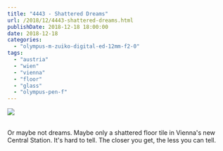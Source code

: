 ```yaml
---
title: "4443 - Shattered Dreams"
url: /2018/12/4443-shattered-dreams.html
publishDate: 2018-12-18 18:00:00
date: 2018-12-18
categories: 
  - "olympus-m-zuiko-digital-ed-12mm-f2-0"
tags: 
  - "austria"
  - "wien"
  - "vienna"
  - "floor"
  - "glass"
  - "olympus-pen-f"
---
```

<div class="container">
<div class="center"><a target="_blank" href="https://d25zfm9zpd7gm5.cloudfront.net/1200x1200/2017/20170928_180503_DxO_lr.jpg"><img class="webfeedsFeaturedVisual" src="https://d25zfm9zpd7gm5.cloudfront.net/0600x0600/2017/20170928_180503_DxO_lr.jpg" /></a></div>
</div>
<br />

Or maybe not dreams. Maybe only a shattered floor tile in Vienna's
new Central Station. It's hard to tell. The closer you get, the less
you can tell.